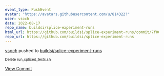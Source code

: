 ```yaml
---
event_type: PushEvent
avatar: "https://avatars.githubusercontent.com/u/814322?"
user: vsoch
date: 2022-08-17
repo_name: buildsi/splice-experiment-runs
html_url: https://github.com/buildsi/splice-experiment-runs/commit/7f06ab899499517322aa896c63f0160a36506124
repo_url: https://github.com/buildsi/splice-experiment-runs
---
```


<a href='https://github.com/vsoch' target='_blank'>vsoch</a> pushed to <a href='https://github.com/buildsi/splice-experiment-runs' target='_blank'>buildsi/splice-experiment-runs</a>

<small>Delete run_spliced_tests.sh</small>

<a href='https://github.com/buildsi/splice-experiment-runs/commit/7f06ab899499517322aa896c63f0160a36506124' target='_blank'>View Commit</a>